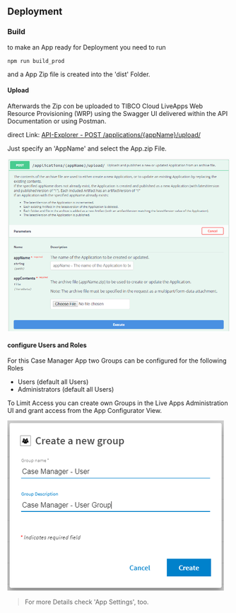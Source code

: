 ## Deployment

### Build
to make an App ready for Deployment you need to run

```
npm run build_prod
```

and a App Zip file is created into the 'dist' Folder.

#### Upload

Afterwards the Zip con be uploaded to TIBCO Cloud LiveApps Web Resource Provisioning (WRP) using the Swagger UI delivered within the API Documentation or using Postman.

direct Link: [API-Explorer - POST /applications/{appName}/upload/](https://eu.liveapps.cloud.tibco.com/apps/api-explorer/index.html#/swaggerUi?feature=..~2Fyaml~2Fwr-v01.yaml)

Just specify an 'AppName' and select the App.zip File.

![](004-swagger.png)

#### configure Users and Roles

For this Case Manager App two Groups can be configured for the following Roles

- Users (default all Users)
- Administrators (default all Users)

To Limit Access you can create own Groups in the Live Apps Administration UI and
grant access from the App Configurator View.

![](004-new-group.png)

> For more Details check 'App Settings', too.

